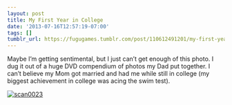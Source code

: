 ```yaml
---
layout: post
title: My First Year in College
date: '2013-07-16T12:57:19-07:00'
tags: []
tumblr_url: https://fugugames.tumblr.com/post/110612491201/my-first-year-in-college
---
```

Maybe I’m getting sentimental, but I just can’t get enough of this photo. I dug it out of a huge DVD compendium of photos my Dad put together. I can’t believe my Mom got married and had me while still in college (my biggest achievement in college was acing the swim test).

[![scan0023](http://itshardtofondlepenguins.com/wp-content/uploads/2013/07/scan0023.jpg)](http://itshardtofondlepenguins.com/wp-content/uploads/2013/07/scan0023.jpg)

